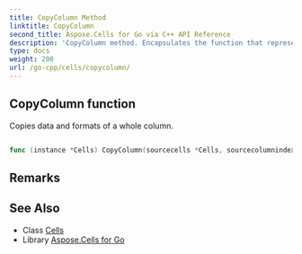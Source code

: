```yaml
---
title: CopyColumn Method 
linktitle: CopyColumn
second_title: Aspose.Cells for Go via C++ API Reference
description: 'CopyColumn method. Encapsulates the function that represents copycolumn in Go.'
type: docs
weight: 200
url: /go-cpp/cells/copycolumn/
---
```


## CopyColumn function

Copies data and formats of a whole column.

```go

func (instance *Cells) CopyColumn(sourcecells *Cells, sourcecolumnindex int32, destinationcolumnindex int32)  error

```

## Remarks


## See Also

* Class [Cells](../)
* Library [Aspose.Cells for Go](../../)
